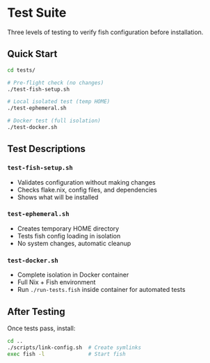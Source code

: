 # Test Suite

Three levels of testing to verify fish configuration before installation.

## Quick Start

```bash
cd tests/

# Pre-flight check (no changes)
./test-fish-setup.sh

# Local isolated test (temp HOME)
./test-ephemeral.sh

# Docker test (full isolation)
./test-docker.sh
```

## Test Descriptions

### `test-fish-setup.sh`
- Validates configuration without making changes
- Checks flake.nix, config files, and dependencies
- Shows what will be installed

### `test-ephemeral.sh` 
- Creates temporary HOME directory
- Tests fish config loading in isolation
- No system changes, automatic cleanup

### `test-docker.sh`
- Complete isolation in Docker container
- Full Nix + Fish environment
- Run `./run-tests.fish` inside container for automated tests

## After Testing

Once tests pass, install:
```bash
cd ..
./scripts/link-config.sh  # Create symlinks
exec fish -l              # Start fish
```